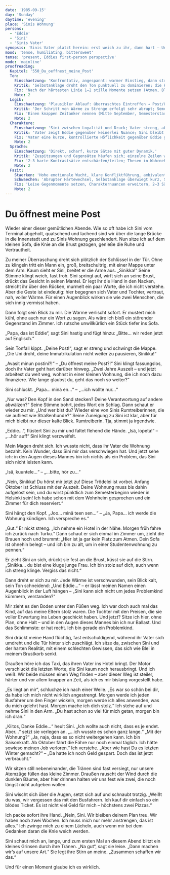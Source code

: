```yaml
---
date: '1985-09-15'
day: 'Sunday'
daytime: 'evening'
place: 'Sinis Wohnung'
persons:
  - 'Eddie'
  - 'Sini'
  - 'Sinis Vater'
synopsis: 'Sinis Vater platzt herein: erst weich zu ihr, dann hart – Uni, Wohnung, Ende der Auszeit; zu mir kalt, und ich verstehe: Ich kann hier nicht bleiben.'
mood: 'tense, humiliating, bittersweet'
tense: 'present, Eddies first-person perspective'
mode: 'mainline'
proofreading:
  Kapitel: '550_Du_oeffnest_meine_Post'
  Ton:
    Einschaetzung: 'Konfrontativ, angespannt: warmer Einstieg, dann strenge Ansage; Eddies Verletzlichkeit ist spürbar.'
    Kritik: 'Selbstanklage droht den Ton punktuell zu dominieren; die Härte des Vaters überblendet kurz die leisen Töne.'
    Fix: 'Nach der härtesten Linie 1–2 stille Momente setzen (Atmen, Blick weg, Handdruck); Eddies Trotz-Mikrogesten einbauen; am Schluss die Hoffnung leise, nicht pathetisch rahmen.'
    Note: 2
  Logik:
    Einschaetzung: 'Plausibler Ablauf: überraschtes Eintreffen → Post/Uni → Deadline/Hotel → Konsequenzen; finanzielle Abhängigkeit erklärt die Härte.'
    Kritik: 'Der Schritt von Wärme zu Strenge erfolgt sehr abrupt; Semester-/Zeitfenster könnte einmal verankert werden.'
    Fix: 'Einen knappen Zeitanker nennen (Mitte September, Semesterstart Anfang Oktober); Vaters Umschwenken mit einem Mini-Auslöser markieren (Blick auf Mappe/Chaos im Zimmer).'
    Note: 2
  Charaktere:
    Einschaetzung: 'Sini zwischen Loyalität und Druck; Vater streng, aber mit echter Zuneigung; Eddie verletzlich, sucht Haltung.'
    Kritik: 'Vater zeigt Eddie gegenüber keinerlei Nuance; Sini bleibt im Streit teils Stichwortgeberin.'
    Fix: 'Vater eine kurze, kontrollierte Höflichkeit gegenüber Eddie gönnen (ein Wort/Blick); Sini eine aktive Schutzgeste geben (zwischenstellen, Hand auf Eddie); Eddie einen Hauch Trotz oder Humor blitzen lassen.'
    Note: 2
  Sprache:
    Einschaetzung: 'Direkt, scharf, kurze Sätze mit guter Dynamik.'
    Kritik: 'Zuspitzungen und Gegensätze häufen sich; einzelne Zeilen wirken wie Thesen.'
    Fix: '2–3 harte Kontrastsätze entschärfen/teilen; Thesen in Wahrnehmung übersetzen (Geräusch, Griff, Haltung); Adjektivdichte minimal senken.'
    Note: 2
  Fazit:
    Staerken: 'Hohe emotionale Wucht, klare Konfliktführung, ambivalenter Vater, Eddies Selbsterkenntnis.'
    Schwaechen: 'Abrupter Härtewechsel, Selbstanklage überwiegt kurz, Sini reaktiv.'
    Fix: 'Leise Gegenmomente setzen, Charakternuancen erweitern, 2–3 Sätze straffen/erden, Zeitanker nennen.'
    Note: 2
---
```


# Du öffnest meine Post

Wieder einer dieser gemütlichen Abende. Wie so oft habe ich Sini vom Terminal
abgeholt, quatschend und lachend sind wir über die lange Brücke in die
Innenstadt und zu Sinis Wohnung geschlendert. Nun sitze ich auf dem kleinen
Sofa, die Knie an die Brust gezogen, genieße die Ruhe und Vertrautheit.

Zu meiner Überraschung dreht sich plötzlich der Schlüssel in der Tür. Ohne zu
klingeln tritt ein Mann ein, groß, breitschultrig, mit einer Mappe unter dem
Arm. Kaum sieht er Sini, breitet er die Arme aus. „Sinikka!“ Seine Stimme klingt
weich, fast froh. Sini springt auf, wirft sich an seine Brust, drückt das
Gesicht in seinen Mantel. Er legt ihr die Hand in den Nacken, streicht ihr über
den Rücken, murmelt ein paar Worte, die ich nicht verstehe. Aber die Geste ist
eindeutig: hier begegnen sich Vater und Tochter, vertraut, nah, voller Wärme.
Für einen Augenblick wirken sie wie zwei Menschen, die sich innig vermisst
haben.

Dann folgt sein Blick zu mir. Die Wärme verlischt sofort. Er mustert mich kühl,
ohne auch nur ein Wort zu sagen. Als wäre ich bloß ein störender Gegenstand im
Zimmer. Ich rutsche unwillkürlich ein Stück tiefer ins Sofa.

„Papa, das ist Eddie“, sagt Sini hastig und fügt hinzu: „Bitte… wir reden jetzt
auf Englisch.“

Sein Tonfall kippt. „Deine Post!“, sagt er streng und schwingt die Mappe. „Die
Uni droht, deine Immatrikulation nicht weiter zu pausieren, Sinikka!“

„Avasit minun postini?!“ – „Du öffnest meine Post?!“ Sini klingt fassungslos,
doch ihr Vater geht hart darüber hinweg. „Zwei Jahre Auszeit – und jetzt
arbeitest du weit weg, wohnst in einer kleinen Wohnung, die ich noch dazu
finanziere. Wie lange glaubst du, geht das noch so weiter?“

Sini schluckt. „Papa… minä en…“ – „…ich wollte nur…“

„Nur was? Den Kopf in den Sand stecken? Deine Verantwortung auf andere
abwälzen?“ Seine Stimme bohrt, jedes Wort ein Schlag. Dann schaut er wieder zu
mir. „Und wer bist du? Wieder eine von Sinis Rumtreiberinnen, die sie aufliest
wie Straßenhunde?“ Seine Zuneigung zu Sini ist klar, aber für mich bleibt nur
dieser kalte Blick. Rumtreiberin. Tja, stimmt ja irgendwie.

„Eddie…“, flüstert Sini zu mir und faltet flehend die Hände. „Isä, lopeta!“ –
„…hör auf!“ Sini klingt verzweifelt.

Mein Magen dreht sich. Ich wusste nicht, dass ihr Vater die Wohnung bezahlt.
Kein Wunder, dass Sini mir das verschwiegen hat. Und jetzt sehe ich: in den
Augen dieses Mannes bin ich nichts als ein Problem, das Sini sich nicht leisten
kann.

„Isä, kuuntele…“ – „…bitte, hör zu…“

„Nein, Sinikka! Du hörst mir jetzt zu! Diese Trödelei ist vorbei. Anfang Oktober
ist Schluss mit der Auszeit. Deine Wohnung muss bis dahin aufgelöst sein, und du
wirst pünktlich zum Semesterbeginn wieder in Helsinki sein! Ich habe schon mit
dem Wohnheim gesprochen und ein Zimmer für dich reserviert.“

Sini hängt den Kopf. „Joo… minä teen sen…“ – „Ja, Papa… ich werde die Wohnung
kündigen. Ich verspreche es.“

„Gut.“ Er nickt streng. „Ich nehme ein Hotel in der Nähe. Morgen früh fahre ich
zurück nach Turku.“ Dann schaut er sich einmal im Zimmer um, zieht die Brauen
hoch und brummt: „Hier ist ja gar kein Platz zum Atmen. Dein Sofa ist ohnehin
belegt – und ich bin zu alt, um in einer Studentenwohnung zu pennen.“

Er zieht Sini an sich, drückt sie fest an die Brust, küsst sie auf die Stirn.
„Sinikka… du bist eine kluge junge Frau. Ich bin stolz auf dich, auch wenn ich
streng klinge. Vergiss das nicht.“

Dann dreht er sich zu mir. Jede Wärme ist verschwunden, sein Blick kalt, sein
Ton schneidend: „Und Eddie…“ – er lässt meinen Namen einen Augenblick in der
Luft hängen – „Sini kann sich nicht um jedes Problemkind kümmern, verstanden?“

Mir zieht es den Boden unter den Füßen weg. Ich war doch auch mal das Kind, auf
das meine Eltern stolz waren. Die Tochter mit den Preisen, die sie voller
Erwartung ins Leben geschickt haben. Und jetzt? Sitze ich hier, ohne Plan, ohne
Halt – und in den Augen dieses Mannes bin ich nur Ballast. Und das Schlimmste:
er hat recht. Ich bin gerade ein Problemkind.

Sini drückt meine Hand flüchtig, fast entschuldigend, während ihr Vater sich
umdreht und die Tür hinter sich zuschlägt. Ich sitze da, zwischen Sini und der
harten Realität, mit einem schlechten Gewissen, das sich wie Blei in meinem
Brustkorb senkt.

Draußen höre ich das Taxi, das ihren Vater ins Hotel bringt. Der Motor
verschluckt die letzten Worte, die Sini kaum noch herausbringt. Und ich weiß:
Wir beide müssen einen Weg finden – aber dieser Weg ist steiler, härter und vor
allem knapper an Zeit, als ich es mir bislang vorgestellt habe.

„Es liegt an mir“, schluchze ich nach einer Weile. „Es war so schön bei dir, da
habe ich mich nicht wirklich angestrengt. Morgen werde ich jeden Busfahrer um
den Finger wickeln, morgen werde ich alles anwenden, was du mich gelehrt hast.
Morgen mache ich dich stolz.“ Ich stehe auf und nehme Sini in den Arm. „Du hast
schon so viel für mich getan, morgen bin ich dran.“

„Kiitos, Danke Eddie…“ heult Sini. „Ich wollte auch nicht, dass es je endet.
Aber…“ setzt sie verlegen an. „…ich wusste es schon ganz lange.“ „Mit der
Wohnung?“ „Ja, naja, dass es so nicht weitergehen kann. Ich bin Saisonkraft. Ab
Oktober fährt die Fähre nur noch einmal täglich. Ich hätte sowieso meinen Job
verloren.“ Ich verstehe. „Aber wie hast Du es letzten Winter gemacht?“ – „Da
hatte ich noch Geld gespart. Doch das ist jetzt verbraucht.“

Wir sitzen still nebeneinander, die Tränen sind fast versiegt, nur unsere
Atemzüge füllen das kleine Zimmer. Draußen rauscht der Wind durch die dunklen
Bäume, aber hier drinnen halten wir uns fest wie zwei, die noch längst nicht
aufgeben wollen.

Sini wischt sich über die Augen, setzt sich auf und schnaubt trotzig. „Weißt du
was, wir vergessen das mit den Busfahrern. Ich kauf dir einfach so ein blödes
Ticket. Es ist nicht viel Geld für mich – höchstens zwei Pizzas.“

Ich packe sofort ihre Hand. „Nein, Sini. Wir bleiben deinem Plan treu. Wir haben
noch zwei Wochen. Ich muss mich nur mehr anstrengen, das ist alles.“ Ich zwinge
mich zu einem Lächeln, auch wenn mir bei dem Gedanken daran die Knie weich
werden.

Sini schaut mich an, lange, und zum ersten Mal an diesem Abend blitzt ein
kleines Grinsen durch ihre Tränen. „Na gut“, sagt sie leise. „Dann machen wir’s
auf unsere Art.“ Sie legt ihre Stirn an meine. „Zusammen schaffen wir das.“

Und für einen Moment glaube ich es wirklich.
